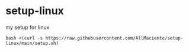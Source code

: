 # setup-linux
my setup for linux

`bash <(curl -s https://raw.githubusercontent.com/AllMaciente/setup-linux/main/setup.sh)
`
